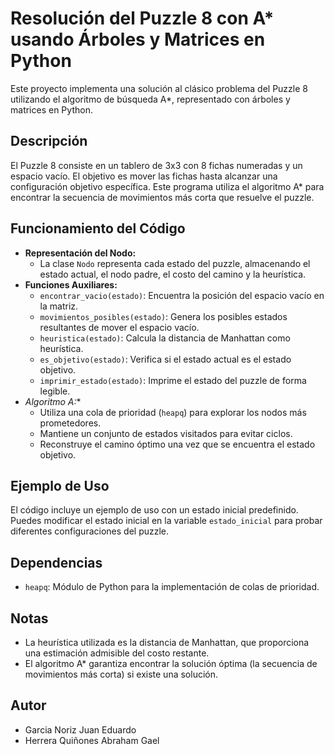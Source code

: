 # Resolución del Puzzle 8 con A* usando Árboles y Matrices en Python

Este proyecto implementa una solución al clásico problema del Puzzle 8 utilizando el algoritmo de búsqueda A*, representado con árboles y matrices en Python.

## Descripción

El Puzzle 8 consiste en un tablero de 3x3 con 8 fichas numeradas y un espacio vacío. El objetivo es mover las fichas hasta alcanzar una configuración objetivo específica. Este programa utiliza el algoritmo A* para encontrar la secuencia de movimientos más corta que resuelve el puzzle.

## Funcionamiento del Código

* **Representación del Nodo:**
    * La clase `Nodo` representa cada estado del puzzle, almacenando el estado actual, el nodo padre, el costo del camino y la heurística.
* **Funciones Auxiliares:**
    * `encontrar_vacio(estado)`: Encuentra la posición del espacio vacío en la matriz.
    * `movimientos_posibles(estado)`: Genera los posibles estados resultantes de mover el espacio vacío.
    * `heuristica(estado)`: Calcula la distancia de Manhattan como heurística.
    * `es_objetivo(estado)`: Verifica si el estado actual es el estado objetivo.
    * `imprimir_estado(estado)`: Imprime el estado del puzzle de forma legible.
* **Algoritmo A*:**
    * Utiliza una cola de prioridad (`heapq`) para explorar los nodos más prometedores.
    * Mantiene un conjunto de estados visitados para evitar ciclos.
    * Reconstruye el camino óptimo una vez que se encuentra el estado objetivo.

## Ejemplo de Uso

El código incluye un ejemplo de uso con un estado inicial predefinido. Puedes modificar el estado inicial en la variable `estado_inicial` para probar diferentes configuraciones del puzzle.

## Dependencias

* `heapq`: Módulo de Python para la implementación de colas de prioridad.

## Notas

* La heurística utilizada es la distancia de Manhattan, que proporciona una estimación admisible del costo restante.
* El algoritmo A* garantiza encontrar la solución óptima (la secuencia de movimientos más corta) si existe una solución.

## Autor

* Garcia Noriz Juan Eduardo
* Herrera Quiñones Abraham Gael

